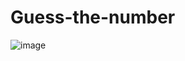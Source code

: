 # Guess-the-number
![image](https://user-images.githubusercontent.com/54242726/121340769-97173280-c93d-11eb-835a-9940ef267487.png)
